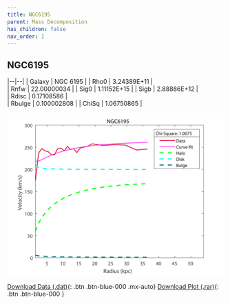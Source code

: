 ```yaml
---
title: NGC6195
parent: Mass Decomposition
has_children: false
nav_order: 1
---
```


## NGC6195

|--|--|
| Galaxy    | NGC 6195	 |
| Rho0     |	3.24389E+11	   |   
| Rnfw  | 22.00000034		  |
| Sig0     | 1.11152E+15		 |
| Sigb     | 2.88886E+12		|  
| Rdisc  | 0.17108586		|   
| Rbulge      | 0.100002808	 | 
| ChiSq | 1.06750865	 |

![](/assets/plot/NGC6195.jpg)

[Download Data (.dat)](https://raw.githubusercontent.com/adhitya-spas/Database/gh-pages/assets/data/NGC6195.dat){: .btn .btn-blue-000 .mx-auto}
[Download Plot (.rar)](https://github.com/adhitya-spas/Database/blob/gh-pages/assets/plot/NGC6195.rar?raw=true){: .btn .btn-blue-000 }
